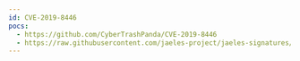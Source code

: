 ```yaml
---
id: CVE-2019-8446
pocs:
  - https://github.com/CyberTrashPanda/CVE-2019-8446
  - https://raw.githubusercontent.com/jaeles-project/jaeles-signatures/master/cves/jira-improper-authorization-cve-2019-8446.yaml
---
```

